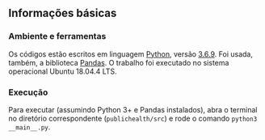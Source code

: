 ## Informações básicas

### Ambiente e ferramentas
Os códigos estão escritos em linguagem [Python](https://www.python.org/ "Python"), versão [3.6.9](https://www.python.org/downloads/release/python-369/ "versão 3.6.9"). 
Foi usada, também, a biblioteca [Pandas](https://pandas.pydata.org/ "Pandas").
O trabalho foi executado no sistema operacional Ubuntu 18.04.4 LTS. 

### Execução
Para executar (assumindo Python 3+ e Pandas instalados), abra o terminal no diretório correspondente (``publichealth/src``) e rode o comando ``python3 __main__.py``.
